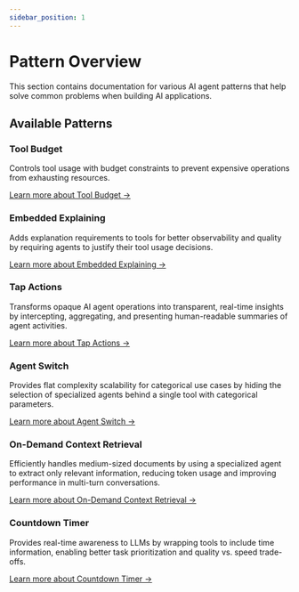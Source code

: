 ```yaml
---
sidebar_position: 1
---
```


# Pattern Overview

This section contains documentation for various AI agent patterns that help solve common problems when building AI applications.

## Available Patterns

### Tool Budget
Controls tool usage with budget constraints to prevent expensive operations from exhausting resources.

[Learn more about Tool Budget →](./tool-budget)

### Embedded Explaining
Adds explanation requirements to tools for better observability and quality by requiring agents to justify their tool usage decisions.

[Learn more about Embedded Explaining →](./embedded-explaining)

### Tap Actions
Transforms opaque AI agent operations into transparent, real-time insights by intercepting, aggregating, and presenting human-readable summaries of agent activities.

[Learn more about Tap Actions →](./tap-actions)

### Agent Switch
Provides flat complexity scalability for categorical use cases by hiding the selection of specialized agents behind a single tool with categorical parameters.

[Learn more about Agent Switch →](./agent-switch)

### On-Demand Context Retrieval
Efficiently handles medium-sized documents by using a specialized agent to extract only relevant information, reducing token usage and improving performance in multi-turn conversations.

[Learn more about On-Demand Context Retrieval →](./on-demand-context-retrieval)

### Countdown Timer
Provides real-time awareness to LLMs by wrapping tools to include time information, enabling better task prioritization and quality vs. speed trade-offs.

[Learn more about Countdown Timer →](./countdown-timer) 